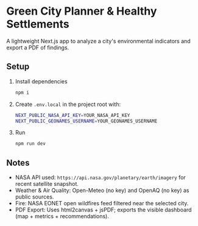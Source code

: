 # Green City Planner & Healthy Settlements

A lightweight Next.js app to analyze a city's environmental indicators and export a PDF of findings.

## Setup

1. Install dependencies
   ```bash
   npm i
   ```

2. Create `.env.local` in the project root with:
   ```bash
   NEXT_PUBLIC_NASA_API_KEY=YOUR_NASA_API_KEY
   NEXT_PUBLIC_GEONAMES_USERNAME=YOUR_GEONAMES_USERNAME
   ```

3. Run
   ```bash
   npm run dev
   ```

## Notes
- NASA API used: `https://api.nasa.gov/planetary/earth/imagery` for recent satellite snapshot.
- Weather & Air Quality: Open-Meteo (no key) and OpenAQ (no key) as public sources.
- Fire: NASA EONET open wildfires feed filtered near the selected city.
- PDF Export: Uses html2canvas + jsPDF; exports the visible dashboard (map + metrics + recommendations).
